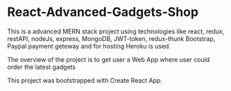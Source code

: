 # React-Advanced-Gadgets-Shop

This is a advanced MERN stack project using technologies like react, redux, restAPI, nodeJs, express, MongoDB, JWT-token, redux-thunk
Bootstrap, Paypal payment geteway and for hosting Heroku is used.

The overview of the project is to get user a Web App where user could order the latest gadgets

This project was bootstrapped with Create React App.

